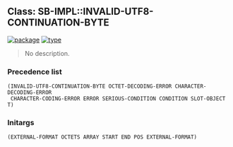 ## Class: SB-IMPL::INVALID-UTF8-CONTINUATION-BYTE
[![package](https://img.shields.io/badge/Package-SB--IMPL-5f9ea0.svg?style=social&colorA=999999)](../) [![type](https://img.shields.io/badge/Type-Class-5f9ea0.svg?style=social&colorA=999999)](../#class) 

> No description.

### Precedence list
```
(INVALID-UTF8-CONTINUATION-BYTE OCTET-DECODING-ERROR CHARACTER-DECODING-ERROR
 CHARACTER-CODING-ERROR ERROR SERIOUS-CONDITION CONDITION SLOT-OBJECT T)
```
### Initargs
```
(EXTERNAL-FORMAT OCTETS ARRAY START END POS EXTERNAL-FORMAT)
```
